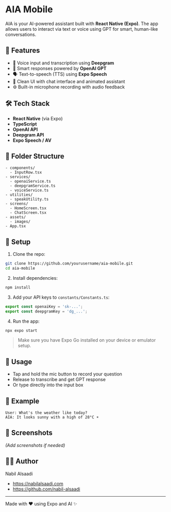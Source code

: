 # AIA Mobile

AIA is your AI-powered assistant built with **React Native (Expo)**. The app allows users to interact via text or voice using GPT for smart, human-like conversations.

## 🚀 Features

- 🎤 Voice input and transcription using **Deepgram**
- 🤖 Smart responses powered by **OpenAI GPT**
- 🗣️ Text-to-speech (TTS) using **Expo Speech**
- 📱 Clean UI with chat interface and animated assistant
- ⚙️ Built-in microphone recording with audio feedback

## 🛠️ Tech Stack

- **React Native** (via Expo)
- **TypeScript**
- **OpenAI API**
- **Deepgram API**
- **Expo Speech / AV**

## 📂 Folder Structure

```
- components/
  - InputRow.tsx
- services/
  - openaiService.ts
  - deepgramService.ts
  - voiceService.ts
- utilities/
  - speakUtility.ts
- screens/
  - HomeScreen.tsx
  - ChatScreen.tsx
- assets/
  - images/
- App.tsx
```

## 🔧 Setup

1. Clone the repo:

```bash
git clone https://github.com/yourusername/aia-mobile.git
cd aia-mobile
```

2. Install dependencies:

```bash
npm install
```

3. Add your API keys to `constants/Constants.ts`:

```ts
export const openaiKey = 'sk-...';
export const deepgramKey = 'dg_...';
```

4. Run the app:

```bash
npx expo start
```

> Make sure you have Expo Go installed on your device or emulator setup.

## 🧠 Usage

- Tap and hold the mic button to record your question
- Release to transcribe and get GPT response
- Or type directly into the input box

## 🤖 Example

```
User: What's the weather like today?
AIA: It looks sunny with a high of 28°C ☀️
```

## 📱 Screenshots

_(Add screenshots if needed)_

## 👨‍💻 Author

Nabil Alsaadi

- https://nabilalsaadi.com
- https://github.com/nabil-alsaadi

---

Made with ❤️ using Expo and AI ✨

